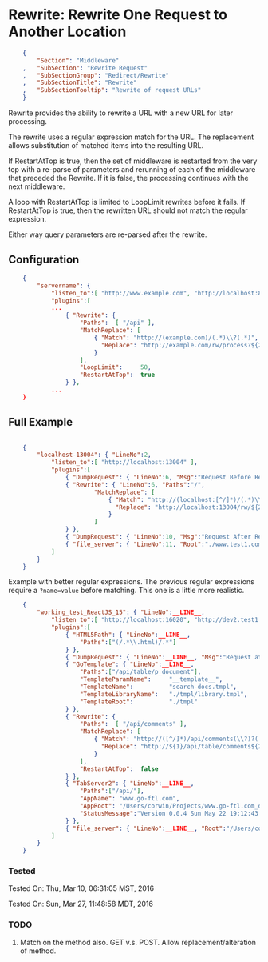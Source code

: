 Rewrite: Rewrite One Request to Another Location
================================================
``` JSON
	{
		"Section": "Middleware"
	,	"SubSection": "Rewrite Request"
	,	"SubSectionGroup": "Redirect/Rewrite"
	,	"SubSectionTitle": "Rewrite"
	,	"SubSectionTooltip": "Rewrite of request URLs"
	}
```

Rewrite provides the ability to rewrite a URL with a new URL for later processing.

The rewrite uses a regular expression match for the URL.   The replacement allows substitution
of matched items into the resulting URL. 

If RestartAtTop is true, then the set of middleware is restarted from the very top with a re-parse
of parameters and rerunning of each of the middleware that preceded the Rewrite.  If it is false,
the processing continues with the next middleware.

A loop with RestartAtTop is limited to LoopLimit rewrites before it fails.  If RestartAtTop is 
true, then the rewritten URL should not match the regular expression.

Either way query parameters are re-parsed after the rewrite.

Configuration
-------------

``` JSON
	{
		"servername": { 
			"listen_to":[ "http://www.example.com", "http://localhost:8204/" ],
			"plugins":[
			...
				{ "Rewrite": { 
					"Paths":  [ "/api" ],
					"MatchReplace": [
						{ "Match": "http://(example.com)/(.*)\\?(.*)",
					      "Replace": "http://example.com/rw/process?${2}&name=${1}&${3}"
						}
					],
					"LoopLimit":     50, 
					"RestartAtTop":  true
				} },
			...
	}
``` 


Full Example
------------

``` JSON

	{
		"localhost-13004": { "LineNo":2,
			"listen_to":[ "http://localhost:13004" ],
			"plugins":[
				{ "DumpRequest": { "LineNo":6, "Msg":"Request Before Rewrite", "Paths":"/", "Final":"no" } },
				{ "Rewrite": { "LineNo":6, "Paths":"/",
						"MatchReplace": [
							{ "Match": "http://(localhost:[^/]*)/(.*)\\?(.*)",
							  "Replace": "http://localhost:13004/rw/${2}?rewriten_from=${1}&${3}"
							}
						]
				} },
				{ "DumpRequest": { "LineNo":10, "Msg":"Request After Rewrite", "Paths":"/", "Final":"no" } },
				{ "file_server": { "LineNo":11, "Root":"./www.test1.com", "Paths":"/"  } }
			]
		}
	}

``` 

Example with better regular expressions.  The previous regular expressions require a `?name=value` before 
matching.  This one is a little more realistic.

``` JSON
	{
		"working_test_ReactJS_15": { "LineNo":__LINE__,
			"listen_to":[ "http://localhost:16020", "http://dev2.test1.com:16020" ],
			"plugins":[
				{ "HTML5Path": { "LineNo":__LINE__,
					"Paths":["(/.*\\.html)/.*"]
				} },
				{ "DumpRequest": { "LineNo":__LINE__, "Msg":"Request at top At Top", "Paths":"/api/status", "Final":"yes" } },
				{ "GoTemplate": { "LineNo":__LINE__,
					"Paths":["/api/table/p_document"],
					"TemplateParamName":     "__template__",
					"TemplateName":          "search-docs.tmpl",
					"TemplateLibraryName":   "./tmpl/library.tmpl",
					"TemplateRoot":          "./tmpl"
				} },
				{ "Rewrite": { 
					"Paths":  [ "/api/comments" ],
					"MatchReplace": [
						{ "Match": "http://([^/]*)/api/comments(\\?)?(.*)",
						  "Replace": "http://${1}/api/table/comments${2}${3}"
						}
					],
					"RestartAtTop":  false
				} },
				{ "TabServer2": { "LineNo":__LINE__,
					"Paths":["/api/"],
					"AppName": "www.go-ftl.com",
					"AppRoot": "/Users/corwin/Projects/www.go-ftl.com_doc/_site/data/",
					"StatusMessage":"Version 0.0.4 Sun May 22 19:12:43 MDT 2016"
				} },
				{ "file_server": { "LineNo":__LINE__, "Root":"/Users/corwin/Projects/www.go-ftl.com_doc/_site", "Paths":"/"  } }
			]
		}
	}

```

### Tested

Tested On: Thu, Mar 10, 06:31:05 MST, 2016

Tested On: Sun, Mar 27, 11:48:58 MDT, 2016

### TODO

1. Match on the method also.  GET v.s. POST.   Allow replacement/alteration of method.




